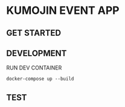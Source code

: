 # KUMOJIN EVENT APP

## GET STARTED

## DEVELOPMENT

RUN DEV CONTAINER

`docker-compose up --build`

## TEST

